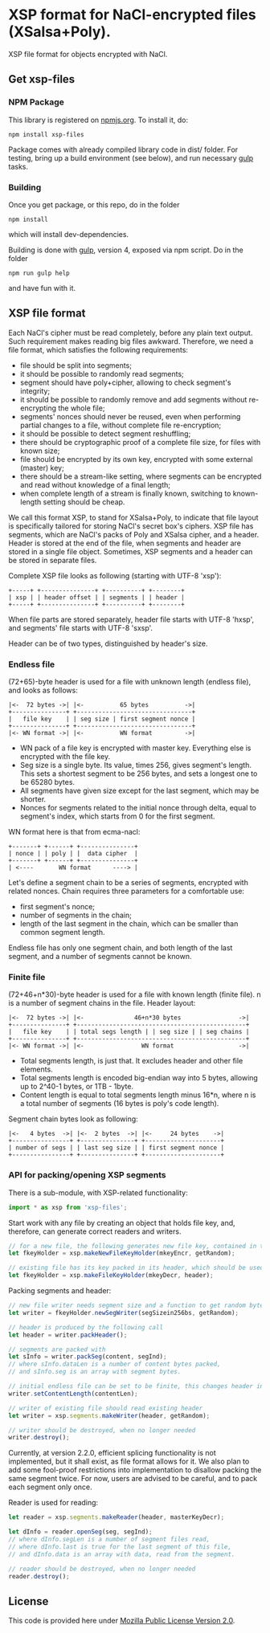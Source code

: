 # XSP format for NaCl-encrypted files (XSalsa+Poly).

XSP file format for objects encrypted with NaCl. 

## Get xsp-files

### NPM Package

This library is registered on
[npmjs.org](https://npmjs.org/package/xsp-files). To install it, do:

    npm install xsp-files

Package comes with already compiled library code in dist/ folder. For testing, bring up a build environment (see below), and run necessary [gulp](http://gulpjs.com/) tasks.

### Building

Once you get package, or this repo, do in the folder

    npm install

which will install dev-dependencies.

Building is done with [gulp](http://gulpjs.com/), version 4, exposed via npm script.
Do in the folder

    npm run gulp help

and have fun with it.

## XSP file format

Each NaCl's cipher must be read completely, before any plain text output.
Such requirement makes reading big files awkward.
Therefore, we need a file format, which satisfies the following requirements:

 * file should be split into segments;
 * it should be possible to randomly read segments;
 * segment should have poly+cipher, allowing to check segment's integrity;
 * it should be possible to randomly remove and add segments without re-encrypting the whole file;
 * segments' nonces should never be reused, even when performing partial changes to a file, without complete file re-encryption;
 * it should be possible to detect segment reshuffling;
 * there should be cryptographic proof of a complete file size, for files with
known size;
 * file should be encrypted by its own key, encrypted with some external (master) key;
 * there should be a stream-like setting, where segments can be encrypted and read without knowledge of a final length;
 * when complete length of a stream is finally known, switching to known-length setting should be cheap.

We call this format XSP, to stand for XSalsa+Poly, to indicate that file layout
is specifically tailored for storing NaCl's secret box's ciphers.
XSP file has segments, which are NaCl's packs of Poly and XSalsa cipher, and a header.
Header is stored at the end of the file, when segments and header are stored in a single file object.
Sometimes, XSP segments and a header can be stored in separate files.

Complete XSP file looks as following (starting with UTF-8 'xsp'):

    +-----+ +---------------+ +----------+ +--------+
    | xsp | | header offset | | segments | | header |
    +-----+ +---------------+ +----------+ +--------+

When file parts are stored separately, header file starts with UTF-8 'hxsp', and segments' file starts with UTF-8 'sxsp'.

Header can be of two types, distinguished by header's size.

### Endless file

(72+65)-byte header is used for a file with unknown length (endless file), and looks as follows:

    |<-  72 bytes ->| |<-          65 bytes          ->|
    +---------------+ +--------------------------------+
    |   file key    | | seg size | first segment nonce |
    +---------------+ +--------------------------------+
    |<- WN format ->| |<-          WN format         ->|

 * WN pack of a file key is encrypted with master key. Everything else is encrypted with the file key.
 * Seg size is a single byte. Its value, times 256, gives segment's length. This sets a shortest segment to be 256 bytes, and sets a longest one to be 65280 bytes.
 * All segments have given size except for the last segment, which may be shorter.
 * Nonces for segments related to the initial nonce through delta, equal to segment's index, which starts from 0 for the first segment.

WN format here is that from ecma-nacl:

    +-------+ +------+ +---------------+
    | nonce | | poly | |  data cipher  |
    +-------+ +------+ +---------------+
    | <----       WN format      ----> |


Let's define a segment chain to be a series of segments, encrypted with related nonces.
Chain requires three parameters for a comfortable use:

 * first segment's nonce;
 * number of segments in the chain;
 * length of the last segment in the chain, which can be smaller than common segment length.

Endless file has only one segment chain, and both length of the last segment, and a number of segments cannot be known. 

### Finite file

(72+46+n*30)-byte header is used for a file with known length (finite file).
n is a number of segment chains in the file.
Header layout:

    |<-  72 bytes ->| |<-              46+n*30 bytes                ->|
    +---------------+ +-----------------------------------------------+
    |   file key    | | total segs length | | seg size | | seg chains |
    +---------------+ +-----------------------------------------------+
    |<- WN format ->| |<-                WN format                  ->|

 * Total segments length, is just that. It excludes header and other file elements.
 * Total segments length is encoded big-endian way into 5 bytes, allowing up to 2^40-1 bytes, or 1TB - 1byte.
 * Content length is equal to total segments length minus 16*n, where n is a total number of segments (16 bytes is poly's code length).

Segment chain bytes look as following:

    |<-   4 bytes  ->| |<-  2 bytes  ->| |<-     24 bytes    ->|
    +----------------+ +---------------+ +---------------------+
    | number of segs | | last seg size | | first segment nonce |
    +----------------+ +---------------+ +---------------------+


### API for packing/opening XSP segments 

There is a sub-module, with XSP-related functionality:
```javascript
import * as xsp from 'xsp-files';
```

Start work with any file by creating an object that holds file key, and, therefore, can generate correct readers and writers.
```javascript
// for a new file, the following generates new file key, contained in the holder
let fkeyHolder = xsp.makeNewFileKeyHolder(mkeyEncr, getRandom);

// existing file has its key packed in its header, which should be used
let fkeyHolder = xsp.makeFileKeyHolder(mkeyDecr, header);
```

Packing segments and header:  
```javascript
// new file writer needs segment size and a function to get random bytes
let writer = fkeyHolder.newSegWriter(segSizein256bs, getRandom);

// header is produced by the following call
let header = writer.packHeader();

// segments are packed with
let sInfo = writer.packSeg(content, segInd);
// where sInfo.dataLen is a number of content bytes packed,
// and sInfo.seg is an array with segment bytes.

// initial endless file can be set to be finite, this changes header information
writer.setContentLength(contentLen);

// writer of existing file should read existing header
let writer = xsp.segments.makeWriter(header, getRandom);

// writer should be destroyed, when no longer needed
writer.destroy();
```

Currently, at version 2.2.0, efficient splicing functionality is not implemented, but it shall exist, as file format allows for it.
We also plan to add some fool-proof restrictions into implementation to disallow packing the same segment twice.
For now, users are advised to be careful, and to pack each segment only once.

Reader is used for reading:
```javascript
let reader = xsp.segments.makeReader(header, masterKeyDecr);

let dInfo = reader.openSeg(seg, segInd);
// where dInfo.segLen is a number of segment files read,
// where dInfo.last is true for the last segment of this file,
// and dInfo.data is an array with data, read from the segment.

// reader should be destroyed, when no longer needed
reader.destroy();
```


## License

This code is provided here under [Mozilla Public License Version 2.0](https://www.mozilla.org/MPL/2.0/).
